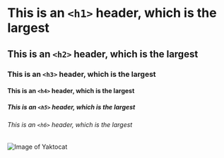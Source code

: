 # This is an `<h1>` header, which is the largest
## This is an `<h2>` header, which is the largest
### This is an `<h3>` header, which is the largest
#### This is an `<h4>` header, which is the largest
##### This is an `<h5>` header, which is the largest
###### This is an `<h6>` header, which is the largest
![Image of Yaktocat](https://octodex.github.com/images/yaktocat.png)
